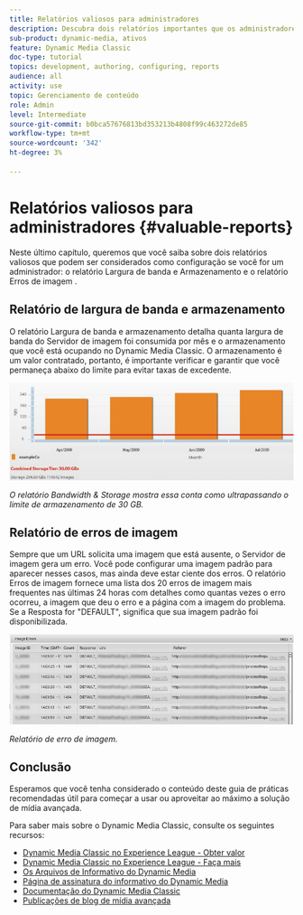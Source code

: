 ```yaml
---
title: Relatórios valiosos para administradores
description: Descubra dois relatórios importantes que os administradores do Dynamic Media Classic devem considerar a configuração.
sub-product: dynamic-media, ativos
feature: Dynamic Media Classic
doc-type: tutorial
topics: development, authoring, configuring, reports
audience: all
activity: use
topic: Gerenciamento de conteúdo
role: Admin
level: Intermediate
source-git-commit: b0bca57676813bd353213b4808f99c463272de85
workflow-type: tm+mt
source-wordcount: '342'
ht-degree: 3%

---
```



# Relatórios valiosos para administradores {#valuable-reports}

Neste último capítulo, queremos que você saiba sobre dois relatórios valiosos que podem ser considerados como configuração se você for um administrador: o relatório Largura de banda e Armazenamento e o relatório Erros de imagem .

## Relatório de largura de banda e armazenamento

O relatório Largura de banda e armazenamento detalha quanta largura de banda do Servidor de imagem foi consumida por mês e o armazenamento que você está ocupando no Dynamic Media Classic. O armazenamento é um valor contratado, portanto, é importante verificar e garantir que você permaneça abaixo do limite para evitar taxas de excedente.

![imagem](assets/valuable-reports/reports-1.jpg)

_O relatório Bandwidth &amp; Storage mostra essa conta como ultrapassando o limite de armazenamento de 30 GB._

## Relatório de erros de imagem

Sempre que um URL solicita uma imagem que está ausente, o Servidor de imagem gera um erro. Você pode configurar uma imagem padrão para aparecer nesses casos, mas ainda deve estar ciente dos erros. O relatório Erros de imagem fornece uma lista dos 20 erros de imagem mais frequentes nas últimas 24 horas com detalhes como quantas vezes o erro ocorreu, a imagem que deu o erro e a página com a imagem do problema. Se a Resposta for &quot;DEFAULT&quot;, significa que sua imagem padrão foi disponibilizada.

![imagem](assets/valuable-reports/reports-2.jpg)

_Relatório de erro de imagem._

## Conclusão

Esperamos que você tenha considerado o conteúdo deste guia de práticas recomendadas útil para começar a usar ou aproveitar ao máximo a solução de mídia avançada.

Para saber mais sobre o Dynamic Media Classic, consulte os seguintes recursos:

- [Dynamic Media Classic no Experience League - Obter valor](https://guided.adobe.com/?launch=AEM-5a#recommended/solutions/experience-manager)
- [Dynamic Media Classic no Experience League - Faça mais](https://guided.adobe.com/?launch=AEM-6a#recommended/solutions/experience-manager)
- [Os Arquivos de Informativo do Dynamic Media](https://docs.adobe.com/content/help/en/dynamic-media-classic/using/dynamic-media-newsletter.html)
- [Página de assinatura do informativo do Dynamic Media](https://www.adobe.com/subscription/dynamic-media-newsletter.html)
- [Documentação do Dynamic Media Classic](https://docs.adobe.com/content/help/en/dynamic-media-classic/using/home.html)
- [Publicações de blog de mídia avançada](https://theblog.adobe.com/tag/dynamic-media)
